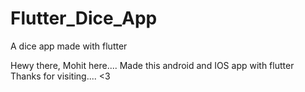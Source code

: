 # Flutter_Dice_App
A dice app made with flutter

Hewy there, Mohit here....
Made this android and IOS app with flutter
Thanks for visiting.... <3
